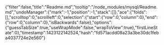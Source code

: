 {"filter":false,"title":"Readme.md","tooltip":"/node_modules/mysql/Readme.md","undoManager":{"mark":-1,"position":-1,"stack":[]},"ace":{"folds":[],"scrolltop":0,"scrollleft":0,"selection":{"start":{"row":0,"column":0},"end":{"row":0,"column":0},"isBackwards":false},"options":{"guessTabSize":true,"useWrapMode":false,"wrapToView":true},"firstLineState":0},"timestamp":1423122142524,"hash":"fd571acdd08a23a3be30dc1feba4037724e2e560"}